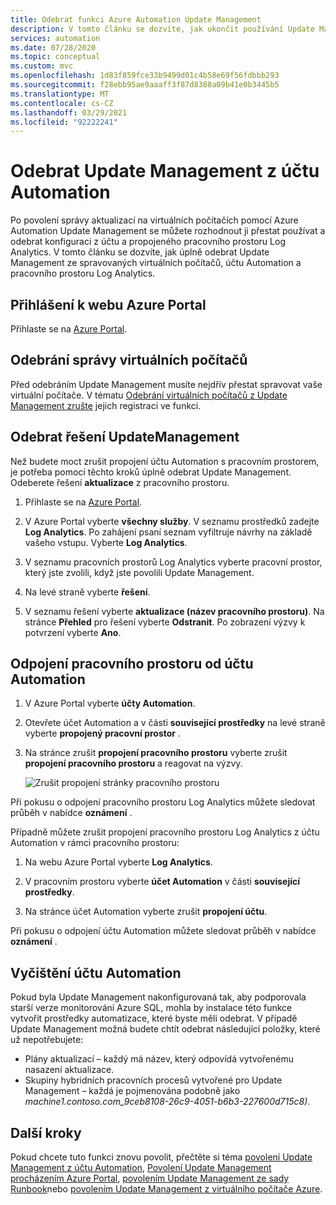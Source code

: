 ```yaml
---
title: Odebrat funkci Azure Automation Update Management
description: V tomto článku se dozvíte, jak ukončit používání Update Management a zrušit propojení účtu Automation s pracovním prostorem Log Analytics.
services: automation
ms.date: 07/28/2020
ms.topic: conceptual
ms.custom: mvc
ms.openlocfilehash: 1d83f859fce33b9499d01c4b58e69f56fdbbb293
ms.sourcegitcommit: f28ebb95ae9aaaff3f87d8388a09b41e0b3445b5
ms.translationtype: MT
ms.contentlocale: cs-CZ
ms.lasthandoff: 03/29/2021
ms.locfileid: "92222241"
---
```

# <a name="remove-update-management-from-automation-account"></a>Odebrat Update Management z účtu Automation

Po povolení správy aktualizací na virtuálních počítačích pomocí Azure Automation Update Management se můžete rozhodnout ji přestat používat a odebrat konfiguraci z účtu a propojeného pracovního prostoru Log Analytics.  V tomto článku se dozvíte, jak úplně odebrat Update Management ze spravovaných virtuálních počítačů, účtu Automation a pracovního prostoru Log Analytics.

## <a name="sign-into-the-azure-portal"></a>Přihlášení k webu Azure Portal

Přihlaste se na [Azure Portal](https://portal.azure.com).

## <a name="remove-management-of-vms"></a>Odebrání správy virtuálních počítačů

Před odebráním Update Management musíte nejdřív přestat spravovat vaše virtuální počítače. V tématu [Odebrání virtuálních počítačů z Update Management zrušte](remove-vms.md) jejich registraci ve funkci.

## <a name="remove-updatemanagement-solution"></a>Odebrat řešení UpdateManagement

Než budete moct zrušit propojení účtu Automation s pracovním prostorem, je potřeba pomocí těchto kroků úplně odebrat Update Management. Odeberete řešení **aktualizace** z pracovního prostoru.

1. Přihlaste se na [Azure Portal](https://portal.azure.com).

2. V Azure Portal vyberte **všechny služby**. V seznamu prostředků zadejte **Log Analytics**. Po zahájení psaní seznam vyfiltruje návrhy na základě vašeho vstupu. Vyberte **Log Analytics**.

3. V seznamu pracovních prostorů Log Analytics vyberte pracovní prostor, který jste zvolili, když jste povolili Update Management.

4. Na levé straně vyberte **řešení**.  

5. V seznamu řešení vyberte **aktualizace (název pracovního prostoru)**. Na stránce **Přehled** pro řešení vyberte **Odstranit**. Po zobrazení výzvy k potvrzení vyberte **Ano**.

## <a name="unlink-workspace-from-automation-account"></a>Odpojení pracovního prostoru od účtu Automation

1. V Azure Portal vyberte **účty Automation**.

2. Otevřete účet Automation a v části **související prostředky** na levé straně vyberte **propojený pracovní prostor** .

3. Na stránce zrušit **propojení pracovního prostoru** vyberte zrušit **propojení pracovního prostoru** a reagovat na výzvy.

   ![Zrušit propojení stránky pracovního prostoru](media/remove-feature/automation-unlink-workspace-blade.png)

Při pokusu o odpojení pracovního prostoru Log Analytics můžete sledovat průběh v nabídce **oznámení** .

Případně můžete zrušit propojení pracovního prostoru Log Analytics z účtu Automation v rámci pracovního prostoru:

1. Na webu Azure Portal vyberte **Log Analytics**.

2. V pracovním prostoru vyberte **účet Automation** v části **související prostředky**.

3. Na stránce účet Automation vyberte zrušit **propojení účtu**.

Při pokusu o odpojení účtu Automation můžete sledovat průběh v nabídce **oznámení** .

## <a name="cleanup-automation-account"></a>Vyčištění účtu Automation

Pokud byla Update Management nakonfigurovaná tak, aby podporovala starší verze monitorování Azure SQL, mohla by instalace této funkce vytvořit prostředky automatizace, které byste měli odebrat. V případě Update Management možná budete chtít odebrat následující položky, které už nepotřebujete:

   * Plány aktualizací – každý má název, který odpovídá vytvořenému nasazení aktualizace.
   * Skupiny hybridních pracovních procesů vytvořené pro Update Management – každá je pojmenována podobně jako *machine1.contoso.com_9ceb8108-26c9-4051-b6b3-227600d715c8)*.

## <a name="next-steps"></a>Další kroky

Pokud chcete tuto funkci znovu povolit, přečtěte si téma [povolení Update Management z účtu Automation](enable-from-automation-account.md), [Povolení Update Management procházením Azure Portal](enable-from-portal.md), [povolením Update Management ze sady Runbook](enable-from-runbook.md)nebo [povolením Update Management z virtuálního počítače Azure](enable-from-vm.md).
